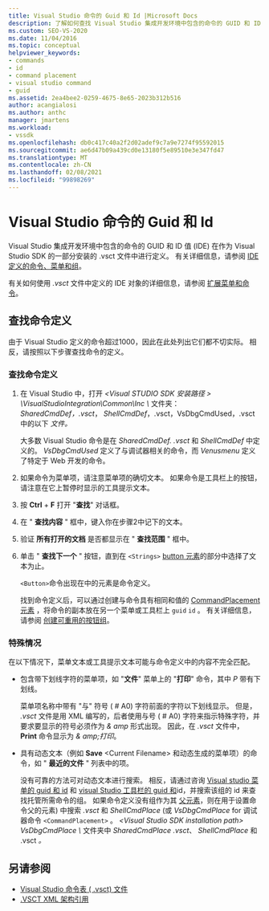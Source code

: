 ```yaml
---
title: Visual Studio 命令的 Guid 和 Id |Microsoft Docs
description: 了解如何查找 Visual Studio 集成开发环境中包含的命令的 GUID 和 ID 值 (IDE) 。
ms.custom: SEO-VS-2020
ms.date: 11/04/2016
ms.topic: conceptual
helpviewer_keywords:
- commands
- id
- command placement
- visual studio command
- guid
ms.assetid: 2ea4bee2-0259-4675-8e65-2023b312b516
author: acangialosi
ms.author: anthc
manager: jmartens
ms.workload:
- vssdk
ms.openlocfilehash: db0c417c40a2f2d02adef9c7a9e7274f95592015
ms.sourcegitcommit: ae6d47b09a439cd0e13180f5e89510e3e347fd47
ms.translationtype: MT
ms.contentlocale: zh-CN
ms.lasthandoff: 02/08/2021
ms.locfileid: "99898269"
---
```

# <a name="guids-and-ids-of-visual-studio-commands"></a>Visual Studio 命令的 Guid 和 Id
Visual Studio 集成开发环境中包含的命令的 GUID 和 ID 值 (IDE) 在作为 Visual Studio SDK 的一部分安装的 .vsct 文件中进行定义。 有关详细信息，请参阅 [IDE 定义的命令、菜单和组](../../extensibility/internals/ide-defined-commands-menus-and-groups.md)。

 有关如何使用 *.vsct* 文件中定义的 IDE 对象的详细信息，请参阅 [扩展菜单和命令](../../extensibility/extending-menus-and-commands.md)。

## <a name="find-a-command-definition"></a>查找命令定义
 由于 Visual Studio 定义的命令超过1000，因此在此处列出它们都不切实际。 相反，请按照以下步骤查找命令的定义。

### <a name="to-locate-a-command-definition"></a>查找命令定义

1. 在 Visual Studio 中，打开 *<Visual STUDIO SDK 安装路径 \> \VisualStudioIntegration\Common\Inc \\* 文件夹： *SharedCmdDef，.vsct*， *ShellCmdDef*，.vsct，VsDbgCmdUsed，.vsct 中的以下 *文件。*

    大多数 Visual Studio 命令是在 *SharedCmdDef. .vsct* 和 *ShellCmdDef* 中定义的。 *VsDbgCmdUsed* 定义了与调试器相关的命令，而 *Venusmenu* 定义了特定于 Web 开发的命令。

2. 如果命令为菜单项，请注意菜单项的确切文本。 如果命令是工具栏上的按钮，请注意在它上暂停时显示的工具提示文本。

3. 按 **Ctrl** + **F** 打开 "**查找**" 对话框。

4. 在 " **查找内容** " 框中，键入你在步骤2中记下的文本。

5. 验证 **所有打开的文档** 是否都显示在 " **查找范围** " 框中。

6. 单击 " **查找下一个** " 按钮，直到在 `<Strings>` [button 元素](../../extensibility/button-element.md)的部分中选择了文本为止。

    `<Button>`命令出现在中的元素是命令定义。

   找到命令定义后，可以通过创建与命令具有相同和值的 [CommandPlacement 元素](../../extensibility/commandplacement-element.md) ，将命令的副本放在另一个菜单或工具栏上 `guid` `id` 。 有关详细信息，请参阅 [创建可重用的按钮组](../../extensibility/creating-reusable-groups-of-buttons.md)。

### <a name="special-cases"></a>特殊情况
 在以下情况下，菜单文本或工具提示文本可能与命令定义中的内容不完全匹配。

- 包含带下划线字符的菜单项，如 "**文件**" 菜单上的 "**打印**" 命令，其中 *P* 带有下划线。

     菜单项名称中带有 "与" 符号 ( # A0) 字符前面的字符以下划线显示。 但是， *.vsct* 文件是用 XML 编写的，后者使用与号 ( # A0) 字符来指示特殊字符，并要求要显示的符号必须作为 *&amp; amp* 形式出现。 因此，在 *.vsct* 文件中， **Print** 命令显示为 *&amp; amp;打印*。

- 具有动态文本（例如 **Save** \<Current Filename\> 和动态生成的菜单项）的命令，如 " **最近的文件** " 列表中的项。

     没有可靠的方法可对动态文本进行搜索。 相反，请通过咨询 [Visual studio 菜单的 guid 和 id](../../extensibility/internals/guids-and-ids-of-visual-studio-menus.md) 和 [visual Studio 工具栏的 guid 和](../../extensibility/internals/guids-and-ids-of-visual-studio-toolbars.md)id，并搜索该组的 id 来查找托管所需命令的组。 如果命令定义没有组作为其 [父元素](../../extensibility/parent-element.md)，则在用于设置命令父的元素) 中搜索 *.vsct* 和 *ShellCmdPlace* (或 *VsDbgCmdPlace* for 调试器命令 `<CommandPlacement>` 。 *\<Visual Studio SDK installation path\> VsDbgCmdPlace \\* 文件夹中 *SharedCmdPlace .vsct*、 *ShellCmdPlace* 和 .vsct *。*

## <a name="see-also"></a>另请参阅

- [Visual Studio 命令表 ( .vsct) 文件](../../extensibility/internals/visual-studio-command-table-dot-vsct-files.md)
- [.VSCT XML 架构引用](../../extensibility/vsct-xml-schema-reference.md)

